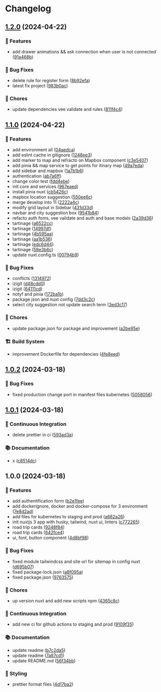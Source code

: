 # Changelog

## [1.2.0](https://github.com/Leoglme/EpiTrip_Frontend/compare/v1.1.0...v1.2.0) (2024-04-22)


### 🚀 Features

* add drawer animations && ask connection when user is not connected ([91a468b](https://github.com/Leoglme/EpiTrip_Frontend/commit/91a468b079a54c59789e85d762dd192ce7106c95))


### 🐛 Bug Fixes

* delete rule for register form ([8b92efa](https://github.com/Leoglme/EpiTrip_Frontend/commit/8b92efacede76b0c8d1fbe5324353e121225e091))
* latest fix project ([983b0ac](https://github.com/Leoglme/EpiTrip_Frontend/commit/983b0ac3b12f514b13d01dfa28f2284b81226774))


### 🧹 Chores

* update dependencies vee validate and rules ([811f4c4](https://github.com/Leoglme/EpiTrip_Frontend/commit/811f4c4c875fa0095b6544afd6ad24a23724e9fe))

## [1.1.0](https://github.com/Leoglme/EpiTrip_Frontend/compare/v1.0.2...v1.1.0) (2024-04-22)


### 🚀 Features

* add environment all ([04aedca](https://github.com/Leoglme/EpiTrip_Frontend/commit/04aedca8967a2c985443633309fdf35d7e68bb63))
* add eslint cache in gitignore ([1248ee3](https://github.com/Leoglme/EpiTrip_Frontend/commit/1248ee3744f488509c7ecd43945e8831455bf73e))
* add marker to map and refracto on Mapbox component ([c3e5407](https://github.com/Leoglme/EpiTrip_Frontend/commit/c3e5407f7c866740764dbe01b89106144d982f84))
* add pinia && map service to get points for itinary map ([49a7eda](https://github.com/Leoglme/EpiTrip_Frontend/commit/49a7edaadb2a46a2727b02214cf2a264fed1d372))
* add sidebar and mapbox ([1a7b1b6](https://github.com/Leoglme/EpiTrip_Frontend/commit/1a7b1b64c8e21a480ee5b1e6ff0d0cd19a8a6004))
* authentication ([ab7a6ff](https://github.com/Leoglme/EpiTrip_Frontend/commit/ab7a6ff6a6e25550811f4198a0957c8aab84a980))
* change color test ([fdd4ebe](https://github.com/Leoglme/EpiTrip_Frontend/commit/fdd4ebeda4d8ecb9708aeb460886b5c15e10e3aa))
* init core and services ([967eaed](https://github.com/Leoglme/EpiTrip_Frontend/commit/967eaed3c5dbf6d5adeb2b732fb0bb71bbb5a743))
* install pinia nuxt ([cb5426c](https://github.com/Leoglme/EpiTrip_Frontend/commit/cb5426c1c6cc0a8051a71aa5af7732e96de4f7ed))
* mapbox location suggestion ([550ee6c](https://github.com/Leoglme/EpiTrip_Frontend/commit/550ee6cb53f47caa763c4abf7f2273881940df28))
* merge develop into 11 ([2222a4c](https://github.com/Leoglme/EpiTrip_Frontend/commit/2222a4c8dfd99e261cf7e918907a6044371c9443))
* modify grid layout in Sidebar ([431d33d](https://github.com/Leoglme/EpiTrip_Frontend/commit/431d33d73682ea340ed4e33a9592761f4ef462ef))
* navbar and city suggestion box ([9541b84](https://github.com/Leoglme/EpiTrip_Frontend/commit/9541b842b61ba4c52e509827f78ef4763c08e916))
* refacto auth foms, vee validate and auth and base modals ([2a39d36](https://github.com/Leoglme/EpiTrip_Frontend/commit/2a39d36351aa10d95555c5139a288ee4c6d924af))
* tartinage ([a6522cc](https://github.com/Leoglme/EpiTrip_Frontend/commit/a6522cc28935ca834040615354d14da24b9acc56))
* tartinage ([14997df](https://github.com/Leoglme/EpiTrip_Frontend/commit/14997df45020f1958ad1e1270edc622f6f064abf))
* tartinage ([4b595aa](https://github.com/Leoglme/EpiTrip_Frontend/commit/4b595aafd5365588dc68f5938091bb6254cfac7b))
* tartinage ([aa1b536](https://github.com/Leoglme/EpiTrip_Frontend/commit/aa1b536bb184ab0813ff029cc6b58b0cad409928))
* tartinage ([edc6d44](https://github.com/Leoglme/EpiTrip_Frontend/commit/edc6d449f4ecac7b1699cdc7536e0906ec4910b7))
* tartinage ([58e3b6c](https://github.com/Leoglme/EpiTrip_Frontend/commit/58e3b6cfe3c2b9c02af86beac4f2d6b8854d7149))
* update nuxt.config.ts ([00794b9](https://github.com/Leoglme/EpiTrip_Frontend/commit/00794b9186ad11a2fc3fb8964ad85d65fbfa4169))


### 🐛 Bug Fixes

* conflicts ([1314972](https://github.com/Leoglme/EpiTrip_Frontend/commit/1314972aa4a43c0892c4002685a90fab6e485e85))
* izigit ([d48cdd0](https://github.com/Leoglme/EpiTrip_Frontend/commit/d48cdd07041a99b152f1ea412e80e18aae3f7b95))
* izigit ([64111cd](https://github.com/Leoglme/EpiTrip_Frontend/commit/64111cd84559a32108a18e48d41b5f93bcbc0a8d))
* notyf and pinia ([172ba1b](https://github.com/Leoglme/EpiTrip_Frontend/commit/172ba1bb4085b9e38a70b15d90b9f52219875092))
* package json and nuxt config ([7dd3c2c](https://github.com/Leoglme/EpiTrip_Frontend/commit/7dd3c2ca3e1ee26ff3231ba69e10abe8a46a0090))
* select city suggestion not update search term ([3ed3c17](https://github.com/Leoglme/EpiTrip_Frontend/commit/3ed3c1711e4a3cef29cf8c459400c42515da1010))


### 🧹 Chores

* update package.json for package and improvement ([a2be95e](https://github.com/Leoglme/EpiTrip_Frontend/commit/a2be95e058dac561441eeea8be765af4c23c076d))


### 🏗 Build System

* improvement Dockerfile for dependencies ([4fe8eed](https://github.com/Leoglme/EpiTrip_Frontend/commit/4fe8eede8ebb2897453d17dbe387e6fc042b374c))

## [1.0.2](https://github.com/Leoglme/EpiTrip_Frontend/compare/v1.0.1...v1.0.2) (2024-03-18)

### 🐛 Bug Fixes

- fixed production change port in manifest files kubernetes ([5058056](https://github.com/Leoglme/EpiTrip_Frontend/commit/5058056dc249f61cd547d6a45e00af7a976fc2b0))

## [1.0.1](https://github.com/Leoglme/EpiTrip_Frontend/compare/v1.0.0...v1.0.1) (2024-03-18)

### 💼 Continuous Integration

- delete prettier in ci ([593ad3a](https://github.com/Leoglme/EpiTrip_Frontend/commit/593ad3ac402842d784d39c587c7f204dc6f8f3dc))

### 📚 Documentation

- x ([c8514dc](https://github.com/Leoglme/EpiTrip_Frontend/commit/c8514dc71de2d4487d56284070ddc1d4f7992317))

## 1.0.0 (2024-03-18)

### 🚀 Features

- add authentification form ([b2e1fee](https://github.com/Leoglme/EpiTrip_Frontend/commit/b2e1feed1f85f932baf84a9f2e0cb0d82af2af11))
- add dockerignore, docker and docker-compose for 3 environment ([7e8d2ad](https://github.com/Leoglme/EpiTrip_Frontend/commit/7e8d2ade5135f25c7eb73d5bcfa00b419d92cc20))
- add files for kubernetes to staging and prod ([a662a26](https://github.com/Leoglme/EpiTrip_Frontend/commit/a662a263c1ad0ed6486b591fd7aef4c248c0f596))
- init nuxtjs 3 app with husky, tailwind, nuxt ui, linters ([c772265](https://github.com/Leoglme/EpiTrip_Frontend/commit/c772265cd28dd006569daa911886aded950933f8))
- road trip cards ([9248f84](https://github.com/Leoglme/EpiTrip_Frontend/commit/9248f8410ede62c4baf22b415d0debb103d59692))
- road trip cards ([642fce4](https://github.com/Leoglme/EpiTrip_Frontend/commit/642fce44eda49e00a477ed6991171cbd5384c4ad))
- ui, font, button component ([4d8bf98](https://github.com/Leoglme/EpiTrip_Frontend/commit/4d8bf98e6b057fca0e417457d2c7c8b8ea7549c5))

### 🐛 Bug Fixes

- fixed module tailwindcss and site url for sitemap in config nuxt ([d695b07](https://github.com/Leoglme/EpiTrip_Frontend/commit/d695b07ef63fff701ac4429344de3e816d92a410))
- fixed package-lock.json ([a8f095a](https://github.com/Leoglme/EpiTrip_Frontend/commit/a8f095a28ade9079b537b2ae20fb1e71717546fc))
- fixed package.json ([9763575](https://github.com/Leoglme/EpiTrip_Frontend/commit/97635753f50d7213f0da14d54682cac815d5c028))

### 🧹 Chores

- up version nuxt and add new scripts npm ([4365c8c](https://github.com/Leoglme/EpiTrip_Frontend/commit/4365c8cf3f606fc707e037a9ab79a1f5744b5482))

### 💼 Continuous Integration

- add new ci for github actions to staging and prod ([9109f35](https://github.com/Leoglme/EpiTrip_Frontend/commit/9109f35c83009d2ba6b80680e36689c0fdb9284b))

### 📚 Documentation

- update readme ([b7c2da5](https://github.com/Leoglme/EpiTrip_Frontend/commit/b7c2da538767c03dc672cf21a34a54b95944eb93))
- update readme ([7a87cd1](https://github.com/Leoglme/EpiTrip_Frontend/commit/7a87cd1d0ed45bafd43136e29b0ef96e5553f7dc))
- update README.md ([56f34bb](https://github.com/Leoglme/EpiTrip_Frontend/commit/56f34bbee7b3209ea6f4e9792e3dcb3e29bdcc8f))

### 💄 Styling

- prettier format files ([4d17ba2](https://github.com/Leoglme/EpiTrip_Frontend/commit/4d17ba2bd74e2fe9ea250cb5d01b939f455a45d6))
